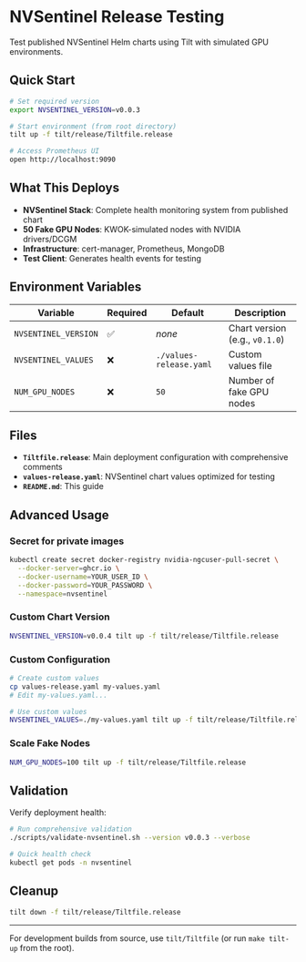 # NVSentinel Release Testing

Test published NVSentinel Helm charts using Tilt with simulated GPU environments.

## Quick Start

```bash
# Set required version
export NVSENTINEL_VERSION=v0.0.3

# Start environment (from root directory)
tilt up -f tilt/release/Tiltfile.release

# Access Prometheus UI
open http://localhost:9090
```

## What This Deploys

- **NVSentinel Stack**: Complete health monitoring system from published chart
- **50 Fake GPU Nodes**: KWOK-simulated nodes with NVIDIA drivers/DCGM
- **Infrastructure**: cert-manager, Prometheus, MongoDB
- **Test Client**: Generates health events for testing

## Environment Variables

| Variable | Required | Default | Description                    |
|----------|----------|---------|--------------------------------|
| `NVSENTINEL_VERSION` | ✅ | _none_ | Chart version (e.g., `v0.1.0`) |
| `NVSENTINEL_VALUES` | ❌ | `./values-release.yaml` | Custom values file             |
| `NUM_GPU_NODES` | ❌ | `50` | Number of fake GPU nodes       |

## Files

- **`Tiltfile.release`**: Main deployment configuration with comprehensive comments
- **`values-release.yaml`**: NVSentinel chart values optimized for testing
- **`README.md`**: This guide

## Advanced Usage

### Secret for private images

```bash
kubectl create secret docker-registry nvidia-ngcuser-pull-secret \
  --docker-server=ghcr.io \
  --docker-username=YOUR_USER_ID \
  --docker-password=YOUR_PASSWORD \
  --namespace=nvsentinel
```

### Custom Chart Version
```bash
NVSENTINEL_VERSION=v0.0.4 tilt up -f tilt/release/Tiltfile.release
```

### Custom Configuration
```bash
# Create custom values
cp values-release.yaml my-values.yaml
# Edit my-values.yaml...

# Use custom values
NVSENTINEL_VALUES=./my-values.yaml tilt up -f tilt/release/Tiltfile.release
```

### Scale Fake Nodes
```bash
NUM_GPU_NODES=100 tilt up -f tilt/release/Tiltfile.release
```

## Validation

Verify deployment health:
```bash
# Run comprehensive validation
./scripts/validate-nvsentinel.sh --version v0.0.3 --verbose

# Quick health check
kubectl get pods -n nvsentinel
```

## Cleanup

```bash
tilt down -f tilt/release/Tiltfile.release
```

---

For development builds from source, use `tilt/Tiltfile` (or run `make tilt-up` from the root).
